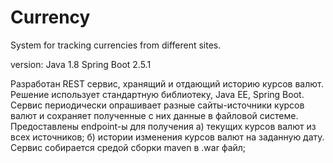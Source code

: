 # Currency
System for tracking currencies from different sites.


version: Java 1.8 Spring Boot 2.5.1

Разработан REST сервис, хранящий и отдающий историю курсов валют. Решение использует стандартную библиотеку, Java EE, Spring Boot.
Сервис периодически опрашивает разные сайты-источники курсов валют и сохраняет полученные с них данные в файловой системе. 
Предоставлены endpoint-ы для получения а) текущих курсов валют из всех источников; б) истории изменения курсов валют на заданную дату. 
Сервис собирается средой сборки maven в .war файл;


